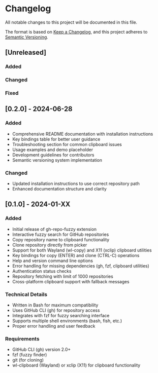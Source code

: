 # Changelog

All notable changes to this project will be documented in this file.

The format is based on [Keep a Changelog](https://keepachangelog.com/en/1.0.0/),
and this project adheres to [Semantic Versioning](https://semver.org/spec/v2.0.0.html).

## [Unreleased]

### Added
### Changed
### Fixed

## [0.2.0] - 2024-06-28

### Added
- Comprehensive README documentation with installation instructions
- Key bindings table for better user guidance
- Troubleshooting section for common clipboard issues
- Usage examples and demo placeholder
- Development guidelines for contributors
- Semantic versioning system implementation

### Changed
- Updated installation instructions to use correct repository path
- Enhanced documentation structure and clarity

## [0.1.0] - 2024-01-XX

### Added
- Initial release of gh-repo-fuzzy extension
- Interactive fuzzy search for GitHub repositories
- Copy repository name to clipboard functionality
- Clone repository directly from picker
- Support for both Wayland (wl-copy) and X11 (xclip) clipboard utilities
- Key bindings for copy (ENTER) and clone (CTRL-C) operations
- Help and version command line options
- Error handling for missing dependencies (gh, fzf, clipboard utilities)
- Authentication status checks
- Repository fetching with limit of 1000 repositories
- Cross-platform clipboard support with fallback messages

### Technical Details
- Written in Bash for maximum compatibility
- Uses GitHub CLI (gh) for repository access
- Integrates with fzf for fuzzy searching interface
- Supports multiple shell environments (bash, fish, etc.)
- Proper error handling and user feedback

### Requirements
- GitHub CLI (gh) version 2.0+
- fzf (fuzzy finder)
- git (for cloning)
- wl-clipboard (Wayland) or xclip (X11) for clipboard functionality
